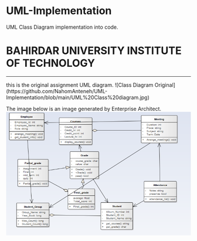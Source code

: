 # UML-Implementation
UML Class Diagram implementation into code.
<h1>BAHIRDAR UNIVERSITY INSTITUTE OF TECHNOLOGY</h1>

<hr></hr>
this is the original assignment UML diagram.
![Class Diagram Original](https://github.com/NahomAnteneh/UML-Implementation/blob/main/UML%20Class%20diagram.jpg)

The image below is an image generated by Enterprise Architect.
![Class Diagram Generated by Enterprise Architect](https://github.com/NahomAnteneh/UML-Implementation/blob/main/UML-Class_Diagram.png)
